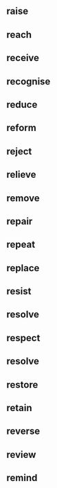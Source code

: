 ## raise
## reach
## receive
## recognise
## reduce
## reform
## reject
## relieve
## remove
## repair
## repeat
## replace
## resist
## resolve
## respect
## resolve
## restore
## retain
## reverse
## review
## remind